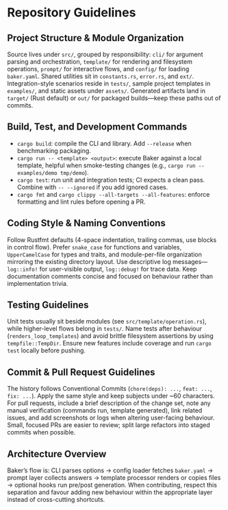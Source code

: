 # Repository Guidelines

## Project Structure & Module Organization
Source lives under `src/`, grouped by responsibility: `cli/` for argument parsing and orchestration, `template/` for rendering and filesystem operations, `prompt/` for interactive flows, and `config/` for loading `baker.yaml`. Shared utilities sit in `constants.rs`, `error.rs`, and `ext/`. Integration-style scenarios reside in `tests/`, sample project templates in `examples/`, and static assets under `assets/`. Generated artifacts land in `target/` (Rust default) or `out/` for packaged builds—keep these paths out of commits.

## Build, Test, and Development Commands
- `cargo build`: compile the CLI and library. Add `--release` when benchmarking packaging. 
- `cargo run -- <template> <output>`: execute Baker against a local template, helpful when smoke-testing changes (e.g., `cargo run -- examples/demo tmp/demo`).
- `cargo test`: run unit and integration tests; CI expects a clean pass. Combine with `-- --ignored` if you add ignored cases. 
- `cargo fmt` and `cargo clippy --all-targets --all-features`: enforce formatting and lint rules before opening a PR.

## Coding Style & Naming Conventions
Follow Rustfmt defaults (4-space indentation, trailing commas, use blocks in control flow). Prefer `snake_case` for functions and variables, `UpperCamelCase` for types and traits, and module-per-file organization mirroring the existing directory layout. Use descriptive log messages—`log::info!` for user-visible output, `log::debug!` for trace data. Keep documentation comments concise and focused on behaviour rather than implementation trivia.

## Testing Guidelines
Unit tests usually sit beside modules (see `src/template/operation.rs`), while higher-level flows belong in `tests/`. Name tests after behaviour (`renders_loop_templates`) and avoid brittle filesystem assertions by using `tempfile::TempDir`. Ensure new features include coverage and run `cargo test` locally before pushing.

## Commit & Pull Request Guidelines
The history follows Conventional Commits (`chore(deps): ...`, `feat: ...`, `fix: ...`). Apply the same style and keep subjects under ~60 characters. For pull requests, include a brief description of the change set, note any manual verification (commands run, template generated), link related issues, and add screenshots or logs when altering user-facing behaviour. Small, focused PRs are easier to review; split large refactors into staged commits when possible.

## Architecture Overview
Baker’s flow is: CLI parses options → config loader fetches `baker.yaml` → prompt layer collects answers → template processor renders or copies files → optional hooks run pre/post generation. When contributing, respect this separation and favour adding new behaviour within the appropriate layer instead of cross-cutting shortcuts.
